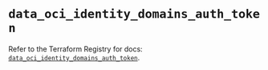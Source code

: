 # `data_oci_identity_domains_auth_token`

Refer to the Terraform Registry for docs: [`data_oci_identity_domains_auth_token`](https://registry.terraform.io/providers/oracle/oci/6.18.0/docs/data-sources/identity_domains_auth_token).
